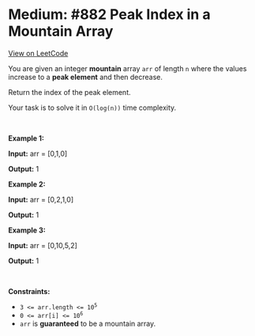 
Medium: #882 Peak Index in a Mountain Array
=======================
[View on LeetCode](https://leetcode.com/problems/peak-index-in-a-mountain-array/)
</hr>
<p>You are given an integer <strong>mountain</strong> array <code>arr</code> of length <code>n</code> where the values increase to a <strong>peak element</strong> and then decrease.</p>

<p>Return the index of the peak element.</p>

<p>Your task is to solve it in <code>O(log(n))</code> time complexity.</p>

<p>&nbsp;</p>
<p><strong class="example">Example 1:</strong></p>

<div class="example-block">
<p><strong>Input:</strong> <span class="example-io">arr = [0,1,0]</span></p>

<p><strong>Output:</strong> <span class="example-io">1</span></p>
</div>

<p><strong class="example">Example 2:</strong></p>

<div class="example-block">
<p><strong>Input:</strong> <span class="example-io">arr = [0,2,1,0]</span></p>

<p><strong>Output:</strong> <span class="example-io">1</span></p>
</div>

<p><strong class="example">Example 3:</strong></p>

<div class="example-block">
<p><strong>Input:</strong> <span class="example-io">arr = [0,10,5,2]</span></p>

<p><strong>Output:</strong> <span class="example-io">1</span></p>
</div>

<p>&nbsp;</p>
<p><strong>Constraints:</strong></p>

<ul>
	<li><code>3 &lt;= arr.length &lt;= 10<sup>5</sup></code></li>
	<li><code>0 &lt;= arr[i] &lt;= 10<sup>6</sup></code></li>
	<li><code>arr</code> is <strong>guaranteed</strong> to be a mountain array.</li>
</ul>

